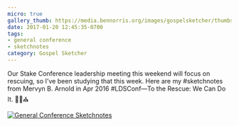 ```yaml
---
micro: true
gallery_thumb: https://media.bennorris.org/images/gospelsketcher/thumbs/apr-16-arnold.jpg
date: 2017-01-20 12:45:35-0700
tags:
- general conference
- sketchnotes
category: Gospel Sketcher
---
```


Our Stake Conference leadership meeting this weekend will focus on rescuing, so I've been studying that this week. Here are my #sketchnotes from Mervyn B. Arnold in Apr 2016 #LDSConf—To the Rescue: We Can Do It.  ✍🏼⛪️

[![General Conference Sketchnotes](https://media.bennorris.org/images/gospelsketcher/general-conference/apr-2016/apr-16-arnold.jpg)](https://media.bennorris.org/images/gospelsketcher/general-conference/apr-2016/apr-16-arnold.jpg)
